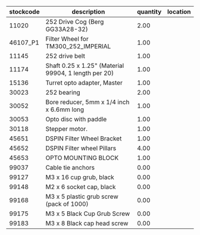 |stockcode|description|quantity|location|
|---------|-----------|--------|--------|
|11020|252 Drive Cog (Berg GG33A28-32)|2.00||
|46107_P1|Filter Wheel for TM300_252_IMPERIAL|1.00||
|11145|252 drive belt|1.00||
|11174|Shaft 0.25 x 1.25" (Material 99904, 1 length per 20)|1.00||
|15136|Turret opto adapter, Master|1.00||
|30023|252 bearing|2.00||
|30052|Bore reducer, 5mm x 1/4 inch x 6.6mm long|1.00||
|30053|Opto disc with paddle|1.00||
|30118|Stepper motor.|1.00||
|45651|DSPIN Filter Wheel Bracket|1.00||
|45652|DSPIN Filter wheel Pillars|4.00||
|45653|OPTO MOUNTING BLOCK|1.00||
|99037|Cable tie anchors|0.00||
|99127|M3 x 16 cup grub, black|0.00||
|99148|M2 x 6 socket cap, black|0.00||
|99168|M3 x 5 plastic grub screw (pack of 1000)|0.00||
|99175|M3 x 5 Black Cup Grub Screw|0.00||
|99183|M3 x 8 Black cap head screw|0.00||
